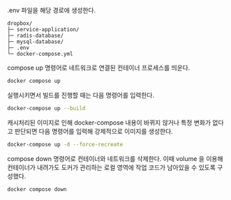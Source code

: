  
.env 파일을 해당 경로에 생성한다. 
```
dropbox/
├─ service-application/
├─ radis-database/
├─ mysql-database/
├─ .env
└─ docker-compose.yml
```
compose up 명령어로 네트워크로 연결된 컨테이너 프로세스를 띄운다. 
```bash
docker compose up
```
실행시키면서 빌드를 진행할 때는 다음 명령어를 입력한다.
```bash
docker-compose up --build
```
캐시처리된 이미지로 인해 docker-compose 내용이 바뀌지 않거나 특정 변화가 없다고 판단되면 다음 명령어를 입력해 강제적으로 이미지를 생성한다.
```bash
docker-compose up -d --force-recreate
```
compose down 명령어로 컨테이너와 네트워크를 삭제한다.
이때 volume 을 이용해 컨테이너가 내려가도 도커가 관리하는 로컬 영역에 작업 코드가 남아있을 수 있도록 구성했다. 
```bash
docker compose down 
```